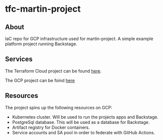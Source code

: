 # tfc-martin-project

## About

IaC repo for GCP infrastructure used for martin-project. A simple example platform project running Backstage.

## Services

The Terraform Cloud project can be found [here](https://app.terraform.io/app/martin-project/workspaces).

The GCP project can be foind [here](https://console.cloud.google.com/home/dashboard?authuser=2&project=martin-project-4mlr)

## Resources

The project spins up the following resources on GCP:

- Kubernetes cluster. Will be used to run the projects apps and Backstage.
- PostgreSql database. This will be used as a database for Backstage.
- Artifact registry for Docker containers.
- Service accounts and SA pool in order to federate with GitHub Actions.
